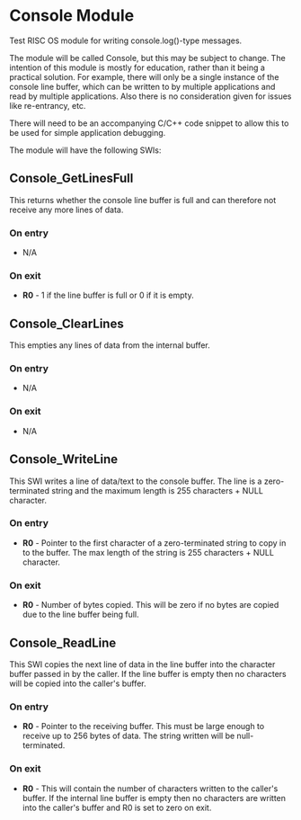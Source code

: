 # Console Module
Test RISC OS module for writing console.log()-type messages.

The module will be called Console, but this may be subject to change.  The intention of this module is mostly for education, rather than it being a practical solution.
For example, there will only be a single instance of the console line buffer, which can be written to by multiple applications and read by multiple applications.
Also there is no consideration given for issues like re-entrancy, etc.

There will need to be an accompanying C/C++ code snippet to allow this to be used for simple application debugging.


The module will have the following SWIs:


## Console_GetLinesFull

This returns whether the console line buffer is full and can therefore
not receive any more lines of data.

### On entry
- N/A

### On exit
- __R0__ - 1 if the line buffer is full or 0 if it is empty.



## Console_ClearLines

This empties any lines of data from the internal buffer.

### On entry
- N/A

### On exit
- N/A



## Console_WriteLine

This SWI writes a line of data/text to the console buffer.
The line is a zero-terminated string and the maximum length
is 255 characters + NULL character.

### On entry

- __R0__ - Pointer to the first character of a zero-terminated string
     to copy in to the buffer.  The max length of the string
     is 255 characters + NULL character.

### On exit

- __R0__ - Number of bytes copied.  This will be zero if no bytes are
     copied due to the line buffer being full.



## Console_ReadLine

This SWI copies the next line of data in the line buffer into the
character buffer passed in by the caller.  If the line buffer is
empty then no characters will be copied into the caller's buffer.

### On entry

- __R0__ - Pointer to the receiving buffer.  This must be large enough
     to receive up to 256 bytes of data.  The string written will
     be null-terminated.

### On exit

- __R0__ - This will contain the number of characters written to the
     caller's buffer.  If the internal line buffer is empty then
     no characters are written into the caller's buffer and R0 is
     set to zero on exit.

